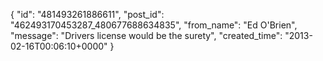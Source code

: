  {
   "id": "481493261886611",
   "post_id": "462493170453287_480677688634835",
   "from_name": "Ed O'Brien",
   "message": "Drivers license would be the surety",
   "created_time": "2013-02-16T00:06:10+0000"
 }
